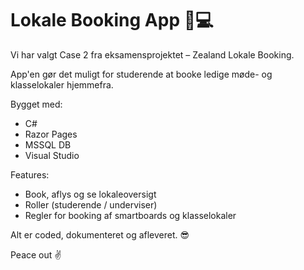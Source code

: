 # Lokale Booking App 🏫💻

Vi har valgt Case 2 fra eksamensprojektet – Zealand Lokale Booking.

App'en gør det muligt for studerende at booke ledige møde- og klasselokaler hjemmefra.

Bygget med:
- C#
- Razor Pages
- MSSQL DB
- Visual Studio

Features:
- Book, aflys og se lokaleoversigt
- Roller (studerende / underviser)
- Regler for booking af smartboards og klasselokaler

Alt er coded, dokumenteret og afleveret. 😎

Peace out ✌️
